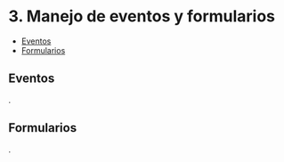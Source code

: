 # 3. Manejo de eventos y formularios

- [Eventos](#eventos)
- [Formularios](#formularios)

## Eventos

.

## Formularios

.
